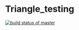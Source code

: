 # Triangle_testing

[![build status of master](https://travis-ci.org/iamikenna/Triangle_testing.svg?branch=master)](https://travis-ci.org/iamikenna/Triangle_testing)
